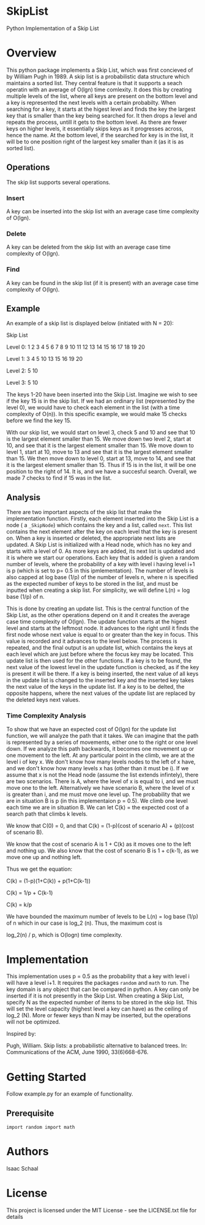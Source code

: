 # SkipList
Python Implementation of a Skip List

# Overview

This python package implements a Skip List, which was first concieved of by William Pugh in 1989. A skip list is a probabilistic data structure which maintains a sorted list. They central feature is that it supports a seach operatin with an average of O(lgn) time comlexity. It does this by creating multiple levels of the list, where all keys are present on the bottom level and a key is represented the next levels with a certain probabilty. When searching for a key, it starts at the higest level and finds the key the largest key that is smaller than the key being searched for. It then drops a level and repeats the process, untill it gets to the bottom level. As there are fewer keys on higher levels, it essentially skips keys as it progresses across, hence the name. At the bottom level, if the searched for key is in the list, it will be to one position right of the largest key smaller than it (as it is as sorted list).

## Operations

The skip list supports several operations.

### Insert 
A key can be inserted into the skip list with an average case time complexity of O(lgn).

### Delete
A key can be deleted from the skip list with an average case time complexity of O(lgn).

### Find
A key can be found in the skip list (if it is present) with an average case time complexity of O(lgn).

## Example

An example of a skip list is displayed below (initiated with N = 20):

Skip List

Level 0:  1 2 3 4 5 6 7 8 9 10 11 12 13 14 15 16 17 18 19 20

Level 1:  3 4 5 10 13 15 16 19 20 

Level 2:  5 10 

Level 3:  5 10 

The keys 1-20 have been inserted into the Skip List. Imagine we wish to see if the key 15 is in the skip list. If we had an ordinary list (represented by the level 0), we would have to check each element in the list (with a time complexity of O(n)). In this specific example, we would make 15 checks before we find the key 15.

With our skip list, we would start on level 3, check 5 and 10 and see that 10 is the largest element smaller than 15. We move down two level 2, start at 10, and see that it is the largest element smaller than 15. We move down to level 1, start at 10, move to 13 and see that it is the largest element smaller than 15. We then move down to level 0, start at 13, move to 14, and see that it is the largest element smaller than 15. Thus if 15 is in the list, it will be one position to the right of 14. It is, and we have a succesful search. Overall, we made 7 checks to find if 15 was in the list.

## Analysis

There are two important aspects of the skip list that make the implementation function. Firstly, each element inserted into the Skip List is a node ( a `_SkipNode`) which contains the key and a list, called `next`. This list contains the next element after the key on each level that the key is present on. When a key is inserted or deleted, the appropriate next lists are updated. A Skip List is initialized with a Head node, which has no key and starts with a level of 0. As more keys are added, its next list is updated and it is where we start our operations. Each key that is added is given a random number of levels, where the probability of a key with level i having level i+1 is p (which is set to p= 0.5 in this ipmlementation). The number of levels is also capped at log base (1/p) of the number of levels n, where n is specified as the expected number of keys to be stored in the list, and must be inputted when creating a skip list. For simplicity, we will define L(n) = log base (1/p) of  n.

This is done by creating an update list. This is the central function of the Skip List, as the other operations depend on it and it creates the average case time complexity of O(lgn). The update function starts at the higest level and starts at the leftmost node. It advances to the right until it finds the first node whose next value is equal to or greater than the key in focus. This value is recorded and it advances to the level below. The process is repeated, and the final output is an update list, which contains the keys at each level which are just before where the focus key may be located. This update list is then used for the other functions. If a key is to be found, the next value of the lowest level in the update function is checked, as if the key is present it will be there. If a key is being inserted, the next value of all keys in the update list is changed to the inserted key and the inserted key takes the next value of the keys in the update list. If a key is to be delted, the opposite happens, where the next values of the update list are replaced by the deleted keys next values.

### Time Complexity Analysis

To show that we have an expected cost of O(lgn) for the update list function, we will analyze the path that it takes. We can imagine that the path is represented by a series of movements, either one to the right or one level down. If we analyze this path backwards, it becomes one movement up or one movement to the left. At any particular point in the climb, we are at the level i of key x. We don't know how many levels nodes to the left of x have, and we don't know how many levels x has (other than it must be i). If we assume that x is not the Head node (assume the list extends infintely), there are two scenarios. There is A, where the level of x is equal to i, and we must move one to the left. Alternatively we have scenario B, where the level of x is greater than i, and me must move one level up.  The probability that we are in situation B is p (in this implementaion p = 0.5). We climb one level each time we are in situation B. We can let C(k) = the expected cost of a search path that climbs k levels.

We know that C(0) = 0, and that C(k) = (1-p)(cost of scenario A) + (p)(cost of scenario B).

We know that the cost of scenario A is 1 + C(k) as it moves one to the left and nothing up. We also know that the cost of scenario B is 1 + c(k-1), as we move one up and nothing left.

Thus we get the equation:

C(k) = (1-p)(1+C(k)) + p(1+C(k-1))

C(k) = 1/p + C(k-1)

C(k) = k/p

We have bounded the maximum number of levels to be L(n) = log base (1/p) of n which in our case is log_2 (n). Thus, the maximum cost is 

log_2(n) / p, which is O(logn) time complexity.

# Implementation 

This implementation uses p = 0.5 as the probability that a key with level i will have a level i+1. It requires the packages `random` and `math` to run. The key domain is any object that can be compared in python. A key can only be inserted if it is not presently in the Skip List. When creating a Skip List, specify N as the expected number of items to be stored in the skip list. This will set the level capacity (highest level a key can have) as the ceiling of log_2 (N). More or fewer keys than N may be inserted, but the operations will not be optimized.


Inspired by:

Pugh, William. Skip lists: a probabilistic alternative to balanced trees. In: Communications of the ACM, June 1990, 33(6)668-676.


# Getting Started

Follow example.py for an example of functionality.

## Prerequisite
`import random
import math`

# Authors
Isaac Schaal

# License
This project is licensed under the MIT License - see the LICENSE.txt file for details
